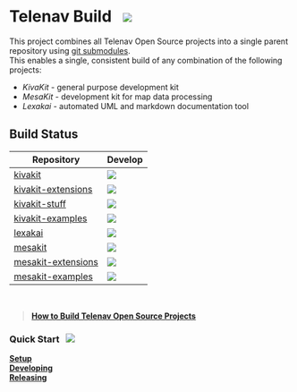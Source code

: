 <!--suppress HtmlUnknownTarget, HtmlRequiredAltAttribute -->

Telenav Build &nbsp; <img src="https://telenav.github.io/telenav-assets/images/icons/gears-40.png" srcset="https://telenav.github.io/telenav-assets/images/icons/gears-40-2x.png 2x"/>
=============

This project combines all Telenav Open Source projects into a single parent repository 
using [git submodules](https://git-scm.com/book/en/v2/Git-Tools-Submodules).  
This enables a single, consistent build of any combination of the following projects:

 * *KivaKit* - general purpose development kit
 * *MesaKit* - development kit for map data processing
 * *Lexakai* - automated UML and markdown documentation tool

## Build Status

| Repository                                                                    | Develop                                                                                                   |
|-------------------------------------------------------------------------------|-----------------------------------------------------------------------------------------------------------|
| [kivakit](https://github.com/Telenav/kivakit/actions)                         | <img src="https://github.com/Telenav/kivakit/actions/workflows/build-develop.yml/badge.svg"/>             |
| [kivakit-extensions](https://github.com/Telenav/kivakit-extensions/actions)   | <img src="https://github.com/Telenav/kivakit-extensions/actions/workflows/build-develop.yml/badge.svg"/>  |
| [kivakit-stuff](https://github.com/Telenav/kivakit-stuff/actions)             | <img src="https://github.com/Telenav/kivakit-stuff/actions/workflows/build-develop.yml/badge.svg"/>       |
| [kivakit-examples](https://github.com/Telenav/kivakit-examples/actions)       | <img src="https://github.com/Telenav/kivakit-examples/actions/workflows/build-develop.yml/badge.svg"/>    |
| [lexakai](https://github.com/Telenav/lexakai/actions)                         | <img src="https://github.com/Telenav/lexakai/actions/workflows/build-develop.yml/badge.svg"/>             |
| [mesakit](https://github.com/Telenav/mesakit/actions)                         | <img src="https://github.com/Telenav/mesakit/actions/workflows/build-develop.yml/badge.svg"/>             |
| [mesakit-extensions](https://github.com/Telenav/mesakit-extensions/actions)   | <img src="https://github.com/Telenav/mesakit-extensions/actions/workflows/build-develop.yml/badge.svg"/>  |
| [mesakit-examples](https://github.com/Telenav/mesakit-examples/actions)       | <img src="https://github.com/Telenav/mesakit-examples/actions/workflows/build-develop.yml/badge.svg"/>    |

<br/>

> [**How to Build Telenav Open Source Projects**](documentation/building.md)

### Quick Start <a name = "quick-start"></a>&nbsp; <img src="https://telenav.github.io/telenav-assets/images/icons/rocket-32.png" srcset="https://telenav.github.io/telenav-assets/images/icons/rocket-32-2x.png 2x"/>

[**Setup**](documentation/initial-setup-instructions.md)  
[**Developing**](documentation/developing.md)  
[**Releasing**](documentation/releasing.md)
